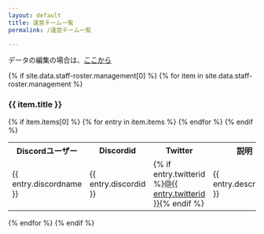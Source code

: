 ```yaml
---
layout: default
title: 運営チーム一覧
permalink: /運営チーム一覧

---
```


データの編集の場合は、[ここから](https://github.com/zatsukomu/zatsukomu.tk/blob/master/docs/_data/staff-roster.yml)

{% if site.data.staff-roster.management[0] %}
  {% for item in site.data.staff-roster.management %}
<h3>{{ item.title }}</h3>
      {% if item.items[0] %}
<table>
  <tbody><tr>
    <th>Discordユーザー</th>
    <th>Discordid</th>
    <th>Twitter</th>
    <th>説明</th>
  </tr>
          {% for entry in item.items %}
  <tr>
    <td>{{ entry.discordname }}</td>
    <td>{{ entry.discordid }}</td>
    <td>{% if entry.twitterid %}<a href="https://twitter.com/{{ entry.twitterid }}" title="{{ entry.twitterid }}">@{{ entry.twitterid }}</a>{% endif %}</td>
    <td>{{ entry.description }}</td>
  </tr>
          {% endfor %}
      {% endif %}
      </tbody></table>
    {% endfor %}
{% endif %}



